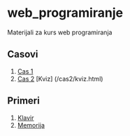 # web_programiranje
Materijali za kurs web programiranja

## Casovi
1. [Cas 1](/cas1/index.html)
2. [Cas 2](/cas2/index.html)
[Kviz] (/cas2/kviz.html)

## Primeri
1. [Klavir](/klavir/index.html)
2. [Memorija](/memorija/index.html)
